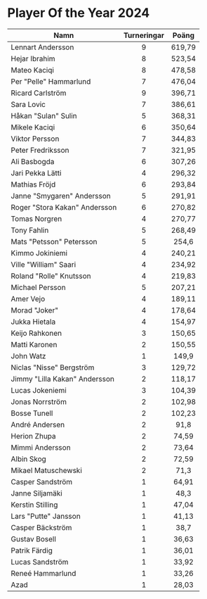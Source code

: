 # Player Of the Year 2024

Namn|Turneringar|Poäng
----|:---------:|:---:
Lennart Andersson|9|619,79
Hejar Ibrahim|8|523,54
Mateo Kaciqi|8|478,58
Per "Pelle" Hammarlund|7|476,04
Ricard Carlström|9|396,71
Sara Lovic|7|386,61
Håkan "Sulan" Sulin|5|368,31
Mikele Kaciqi|6|350,64
Viktor Persson|7|344,83
Peter Fredriksson|7|321,95
Ali Basbogda|6|307,26
Jari Pekka Lätti|4|296,32
Mathias Fröjd|6|293,84
Janne "Smygaren" Andersson|5|291,91
Roger "Stora Kakan" Andersson|6|270,82
Tomas Norgren|4|270,77
Tony Fahlin|5|268,49
Mats "Petsson" Petersson|5|254,6
Kimmo Jokiniemi|4|240,21
Ville "William" Saari|4|234,92
Roland "Rolle" Knutsson|4|219,83
Michael Persson|5|207,21
Amer Vejo|4|189,11
Morad "Joker"|4|178,64
Jukka Hietala|4|154,97
Keijo Rahkonen|3|150,65
Matti Karonen|2|150,55
John Watz|1|149,9
Niclas "Nisse" Bergström|3|129,72
Jimmy "Lilla Kakan" Andersson|2|118,17
Lucas Jokeniemi|3|104,39
Jonas Norrström|2|102,98
Bosse Tunell|2|102,23
André Andersen|2|91,8
Herion Zhupa|2|74,59
Mimmi Andersson|2|73,64
Albin Skog|2|72,59
Mikael Matuschewski|2|71,3
Casper Sandström|1|64,91
Janne Siljamäki|1|48,3
Kerstin Stilling|1|47,04
Lars "Putte" Jansson|1|41,13
Casper Bäckström|1|38,7
Gustav Bosell|1|36,63
Patrik Färdig|1|36,01
Lucas Sandström|1|33,92
Reneé Hammarlund|1|33,26
Azad|1|28,03
